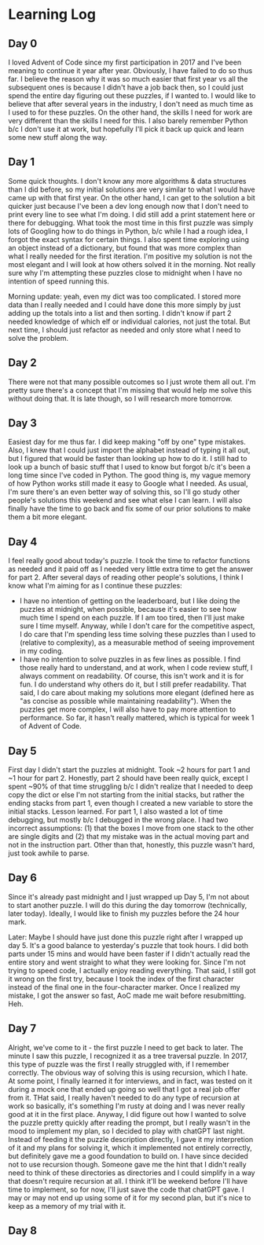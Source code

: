 # Learning Log

## Day 0

I loved Advent of Code since my first participation in 2017 and I've been meaning to continue it year after year. Obviously, I have failed to do so thus far. I believe the reason why it was so much easier that first year vs all the subsequent ones is because I didn't have a job back then, so I could just spend the entire day figuring out these puzzles, if I wanted to. I would like to believe that after several years in the industry, I don't need as much time as I used to for these puzzles. On the other hand, the skills I need for work are very different than the skills I need for this. I also barely remember Python b/c I don't use it at work, but hopefully I'll pick it back up quick and learn some new stuff along the way.

## Day 1

Some quick thoughts. I don't know any more algorithms & data structures than I did before, so my initial solutions are very similar to what I would have came up with that first year. On the other hand, I can get to the solution a bit quicker just because I've been a dev long enough now that I don't need to print every line to see what I'm doing. I did still add a print statement here or there for debugging. What took the most time in this first puzzle was simply lots of Googling how to do things in Python, b/c while I had a rough idea, I forgot the exact syntax for certain things. I also spent time exploring using an object instead of a dictionary, but found that was more complex than what I really needed for the first iteration. I'm positive my solution is not the most elegant and I will look at how others solved it in the morning. Not really sure why I'm attempting these puzzles close to midnight when I have no intention of speed running this.

Morning update: yeah, even my dict was too complicated. I stored more data than I really needed and I could have done this more simply by just adding up the totals into a list and then sorting. I didn't know if part 2 needed knowledge of which elf or individual calories, not just the total. But next time, I should just refactor as needed and only store what I need to solve the problem.

## Day 2

There were not that many possible outcomes so I just wrote them all out. I'm pretty sure there's a concept that I'm missing that would help me solve this without doing that. It is late though, so I will research more tomorrow.

## Day 3

Easiest day for me thus far. I did keep making "off by one" type mistakes. Also, I knew that I could just import the alphabet instead of typing it all out, but I figured that would be faster than looking up how to do it. I still had to look up a bunch of basic stuff that I used to know but forgot b/c it's been a long time since I've coded in Python. The good thing is, my vague memory of how Python works still made it easy to Google what I needed. As usual, I'm sure there's an even better way of solving this, so I'll go study other people's solutions this weekend and see what else I can learn. I will also finally have the time to go back and fix some of our prior solutions to make them a bit more elegant.

## Day 4

I feel really good about today's puzzle. I took the time to refactor functions as needed and it paid off as I needed very little extra time to get the answer for part 2. After several days of reading other people's solutions, I think I know what I'm aiming for as I continue these puzzles:

* I have no intention of getting on the leaderboard, but I like doing the puzzles at midnight, when possible, because it's easier to see how much time I spend on each puzzle. If I am too tired, then I'll just make sure I time myself. Anyway, while I don't care for the competitive aspect, I do care that I'm spending less time solving these puzzles than I used to (relative to complexity), as a measurable method of seeing improvement in my coding.
* I have no intention to solve puzzles in as few lines as possible. I find those really hard to understand, and at work, when I code review stuff, I always comment on readability. Of course, this isn't work and it is for fun. I do understand why others do it, but I still prefer readability. That said, I do care about making my solutions more elegant (defined here as "as concise as possible while maintaining readability"). When the puzzles get more complex, I will also have to pay more attention to performance. So far, it hasn't really mattered, which is typical for week 1 of Advent of Code.

## Day 5

First day I didn't start the puzzles at midnight. Took ~2 hours for part 1 and ~1 hour for part 2. Honestly, part 2 should have been really quick, except I spent ~90% of that time struggling b/c I didn't realize that I needed to deep copy the dict or else I'm not starting from the initial stacks, but rather the ending stacks from part 1, even though I created a new variable to store the initial stacks. Lesson learned. For part 1, I also wasted a lot of time debugging, but mostly b/c I debugged in the wrong place. I had two incorrect assumptions: (1) that the boxes I move from one stack to the other are single digits and (2) that my mistake was in the actual moving part and not in the instruction part. Other than that, honestly, this puzzle wasn't hard, just took awhile to parse.

## Day 6

Since it's already past midnight and I just wrapped up Day 5, I'm not about to start another puzzle. I will do this during the day tomorrow (technically, later today). Ideally, I would like to finish my puzzles before the 24 hour mark.

Later: Maybe I should have just done this puzzle right after I wrapped up day 5. It's a good balance to yesterday's puzzle that took hours. I did both parts under 15 mins and would have been faster if I didn't actually read the entire story and went straight to what they were looking for. Since I'm not trying to speed code, I actually enjoy reading everything. That said, I still got it wrong on the first try, because I took the index of the first character instead of the final one in the four-character marker. Once I realized my mistake, I got the answer so fast, AoC made me wait before resubmitting. Heh.

## Day 7

Alright, we've come to it - the first puzzle I need to get back to later. The minute I saw this puzzle, I recognized it as a tree traversal puzzle. In 2017, this type of puzzle was the first I really struggled with, if I remember correctly. The obvious way of solving this is using recursion, which I hate. At some point, I finally learned it for interviews, and in fact, was tested on it during a mock one that ended up going so well that I got a real job offer from it. THat said, I really haven't needed to do any type of recursion at work so basically, it's something I'm rusty at doing and I was never really good at it in the first place. Anyway, I did figure out how I wanted to solve the puzzle pretty quickly after reading the prompt, but I really wasn't in the mood to implement my plan, so I decided to play with chatGPT last night. Instead of feeding it the puzzle description directly, I gave it my interpretion of it and my plans for solving it, which it implemented not entirely correctly, but definitely gave me a good foundation to build on. I have since decided not to use recursion though. Someone gave me the hint that I didn't really need to think of these directories as directories and I could simplify in a way that doesn't require recursion at all. I think it'll be weekend before I'll have time to implement, so for now, I'll just save the code that chatGPT gave. I may or may not end up using some of it for my second plan, but it's nice to keep as a memory of my trial with it.

## Day 8
